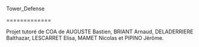Tower_Defense

=============

Projet tutoré de COA de AUGUSTE Bastien, BRIANT Arnaud, DELADERRIERE Balthazar, LESCARRET Elisa, MAMET Nicolas et PIPINO Jérôme.
